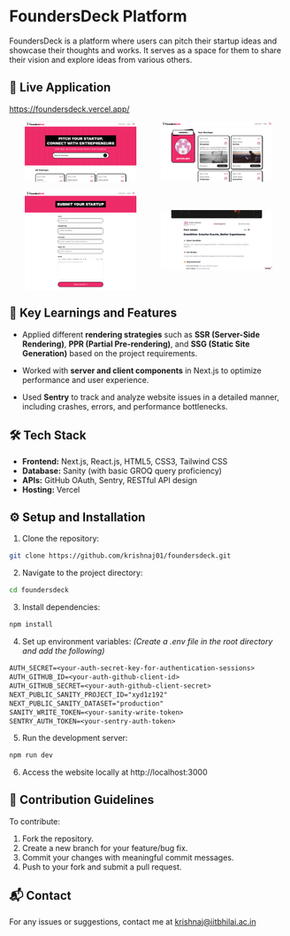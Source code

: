 # FoundersDeck Platform
FoundersDeck is a platform where users can pitch their startup ideas and showcase their thoughts and works. It serves as a space for them to share their vision and explore ideas from various others.

## 🚀 Live Application
https://foundersdeck.vercel.app/

<div style="display: flex; align-items: center; justify-content: space-evenly; flex-wrap: wrap; gap: 1rem">
    <img src="./assets/screenshots/homepage.png" alt="FoundersDeck Home Page" style="width: 40%; height: auto;">
    <img src="./assets/screenshots/profilepage.png" alt="FoundersDeck Profile Page" style="width: 40%; height: auto;">
    <img src="./assets/screenshots/createpage.png" alt="FoundersDeck Create Page" style="width: 40%; height: auto;">
    <img src="./assets/screenshots/startuppage.png" alt="FoundersDeck Startup Page" style="width: 40%; height: auto;">
</div>

## 🎯 Key Learnings and Features

- Applied different **rendering strategies** such as **SSR (Server-Side Rendering)**, **PPR (Partial Pre-rendering)**, and **SSG (Static Site Generation)** based on the project requirements.

- Worked with **server and client components** in Next.js to optimize performance and user experience.

- Used **Sentry** to track and analyze website issues in a detailed manner, including crashes, errors, and performance bottlenecks.

## 🛠️ Tech Stack
- **Frontend:** Next.js, React.js, HTML5, CSS3, Tailwind CSS
- **Database:** Sanity (with basic GROQ query proficiency)
- **APIs:** GitHub OAuth, Sentry, RESTful API design
- **Hosting:** Vercel

## ⚙️ Setup and Installation

1. Clone the repository:
```bash
git clone https://github.com/krishnaj01/foundersdeck.git
```

2. Navigate to the project directory:
```bash
cd foundersdeck
```

3. Install dependencies:
```bash
npm install
```

4. Set up environment variables:
*(Create a .env file in the root directory and add the following)*

```
AUTH_SECRET=<your-auth-secret-key-for-authentication-sessions>
AUTH_GITHUB_ID=<your-auth-github-client-id>
AUTH_GITHUB_SECRET=<your-auth-github-client-secret>
NEXT_PUBLIC_SANITY_PROJECT_ID="xyd1z192"
NEXT_PUBLIC_SANITY_DATASET="production"
SANITY_WRITE_TOKEN=<your-sanity-write-token>
SENTRY_AUTH_TOKEN=<your-sentry-auth-token>
```

5. Run the development server:
```bash
npm run dev
```

6. Access the website locally at http://localhost:3000

## 📝 Contribution Guidelines
To contribute:
1. Fork the repository.
2. Create a new branch for your feature/bug fix.
3. Commit your changes with meaningful commit messages.
4. Push to your fork and submit a pull request.

## 📬 Contact
For any issues or suggestions, contact me at krishnaj@iitbhilai.ac.in
